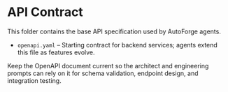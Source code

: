 # API Contract

This folder contains the base API specification used by AutoForge agents.

- `openapi.yaml` – Starting contract for backend services; agents extend this file as features evolve.

Keep the OpenAPI document current so the architect and engineering prompts can rely on it for schema validation, endpoint design, and integration testing.
